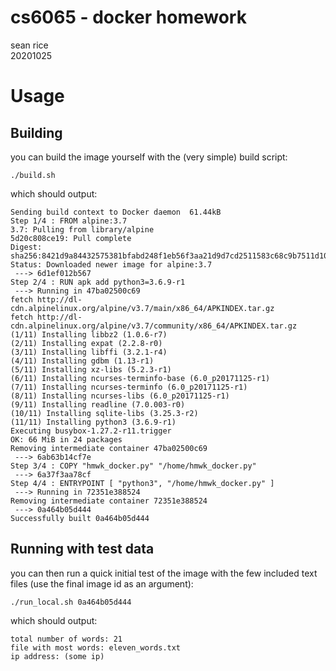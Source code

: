 # cs6065 - docker homework
sean rice  
20201025

# Usage

## Building
you can build the image yourself with the (very simple) build script:
```shell
./build.sh
```

which should output:

```log
Sending build context to Docker daemon  61.44kB
Step 1/4 : FROM alpine:3.7
3.7: Pulling from library/alpine
5d20c808ce19: Pull complete 
Digest: sha256:8421d9a84432575381bfabd248f1eb56f3aa21d9d7cd2511583c68c9b7511d10
Status: Downloaded newer image for alpine:3.7
 ---> 6d1ef012b567
Step 2/4 : RUN apk add python3=3.6.9-r1
 ---> Running in 47ba02500c69
fetch http://dl-cdn.alpinelinux.org/alpine/v3.7/main/x86_64/APKINDEX.tar.gz
fetch http://dl-cdn.alpinelinux.org/alpine/v3.7/community/x86_64/APKINDEX.tar.gz
(1/11) Installing libbz2 (1.0.6-r7)
(2/11) Installing expat (2.2.8-r0)
(3/11) Installing libffi (3.2.1-r4)
(4/11) Installing gdbm (1.13-r1)
(5/11) Installing xz-libs (5.2.3-r1)
(6/11) Installing ncurses-terminfo-base (6.0_p20171125-r1)
(7/11) Installing ncurses-terminfo (6.0_p20171125-r1)
(8/11) Installing ncurses-libs (6.0_p20171125-r1)
(9/11) Installing readline (7.0.003-r0)
(10/11) Installing sqlite-libs (3.25.3-r2)
(11/11) Installing python3 (3.6.9-r1)
Executing busybox-1.27.2-r11.trigger
OK: 66 MiB in 24 packages
Removing intermediate container 47ba02500c69
 ---> 6ab63b14cf7e
Step 3/4 : COPY "hmwk_docker.py" "/home/hmwk_docker.py"
 ---> 6a37f3aa78cf
Step 4/4 : ENTRYPOINT [ "python3", "/home/hmwk_docker.py" ]
 ---> Running in 72351e388524
Removing intermediate container 72351e388524
 ---> 0a464b05d444
Successfully built 0a464b05d444
```

## Running with test data
you can then run a quick initial test of the image with the few included text files (use the final image id as an argument):

```shell
./run_local.sh 0a464b05d444
```

which should output:

```log
total number of words: 21
file with most words: eleven_words.txt
ip address: (some ip)
```
